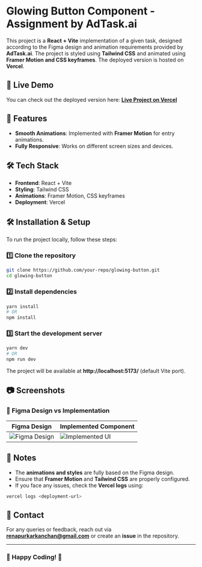 # Glowing Button Component - Assignment by AdTask.ai

This project is a **React + Vite** implementation of a given task, designed according to the Figma design and animation requirements provided by **AdTask.ai**. The project is styled using **Tailwind CSS** and animated using **Framer Motion and CSS keyframes**. The deployed version is hosted on **Vercel**.

## 🚀 Live Demo
You can check out the deployed version here: **[Live Project on Vercel](https://ad-task-ai-assignment-pi.vercel.app/)**

## 📌 Features
- **Smooth Animations**: Implemented with **Framer Motion** for entry animations.
- **Fully Responsive**: Works on different screen sizes and devices.

## 🛠️ Tech Stack
- **Frontend**: React + Vite
- **Styling**: Tailwind CSS
- **Animations**: Framer Motion, CSS keyframes
- **Deployment**: Vercel



## 🛠️ Installation & Setup
To run the project locally, follow these steps:

### 1️⃣ Clone the repository
```bash
git clone https://github.com/your-repo/glowing-button.git
cd glowing-button
```

### 2️⃣ Install dependencies
```bash
yarn install
# OR
npm install
```

### 3️⃣ Start the development server
```bash
yarn dev
# OR
npm run dev
```

The project will be available at **http://localhost:5173/** (default Vite port).



## 📷 Screenshots
### 🌟 Figma Design vs Implementation
| Figma Design | Implemented Component |
|-------------|---------------------|
| ![Figma Design](https://your-figma-design-link.png) | ![Implemented UI](https://your-implementation-screenshot.png) |

## 📝 Notes
- The **animations and styles** are fully based on the Figma design.
- Ensure that **Framer Motion** and **Tailwind CSS** are properly configured.
- If you face any issues, check the **Vercel logs** using:
```bash
vercel logs <deployment-url>
```

## 📧 Contact
For any queries or feedback, reach out via **renapurkarkanchan@gmail.com** or create an **issue** in the repository.

---
### 🎉 Happy Coding! 🚀

